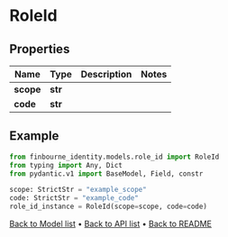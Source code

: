 # RoleId

## Properties
Name | Type | Description | Notes
------------ | ------------- | ------------- | -------------
**scope** | **str** |  | 
**code** | **str** |  | 
## Example

```python
from finbourne_identity.models.role_id import RoleId
from typing import Any, Dict
from pydantic.v1 import BaseModel, Field, constr

scope: StrictStr = "example_scope"
code: StrictStr = "example_code"
role_id_instance = RoleId(scope=scope, code=code)

```

[Back to Model list](../README.md#documentation-for-models) &#8226; [Back to API list](../README.md#documentation-for-api-endpoints) &#8226; [Back to README](../README.md)

